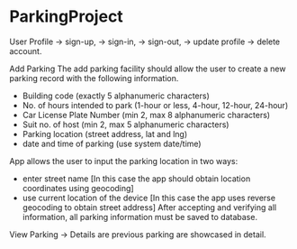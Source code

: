 # ParkingProject

User Profile
-> sign-up,
-> sign-in,
-> sign-out,
-> update profile
-> delete account. 

Add Parking
The add parking facility should allow the user to create a new parking record with the following
information.
- Building code (exactly 5 alphanumeric characters)
- No. of hours intended to park (1-hour or less, 4-hour, 12-hour, 24-hour)
- Car License Plate Number (min 2, max 8 alphanumeric characters)
- Suit no. of host (min 2, max 5 alphanumeric characters)
- Parking location (street address, lat and lng)
- date and time of parking (use system date/time)

App allows the user to input the parking location in two ways:
- enter street name [In this case the app should obtain location coordinates using geocoding]
- use current location of the device [In this case the app uses reverse geocoding to obtain
street address]
After accepting and verifying all information, all parking information must be saved to database. 

View Parking
 -> Details are previous parking are showcased in detail.
